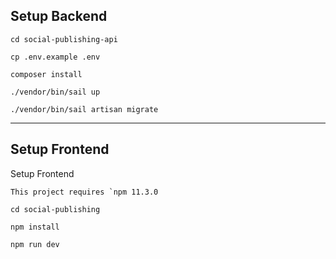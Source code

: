 
## Setup Backend

```cd social-publishing-api```

```cp .env.example .env```

```composer install```

```./vendor/bin/sail up```

```./vendor/bin/sail artisan migrate```


---

## Setup Frontend

Setup Frontend

```This project requires `npm 11.3.0```

```cd social-publishing```

```npm install```

```npm run dev```

